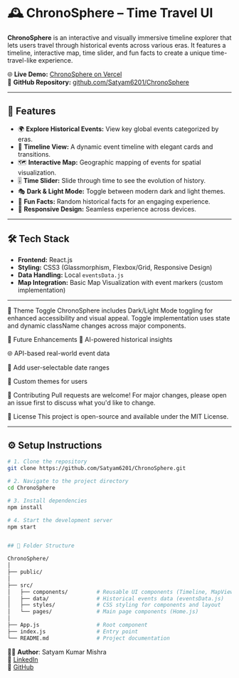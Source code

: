 # 🕰️ ChronoSphere – Time Travel UI

**ChronoSphere** is an interactive and visually immersive timeline explorer that lets users travel through historical events across various eras. It features a timeline, interactive map, time slider, and fun facts to create a unique time-travel-like experience.

🌐 **Live Demo:** [ChronoSphere on Vercel](https://chrono-sphere-iota.vercel.app/)  
📂 **GitHub Repository:** [github.com/Satyam6201/ChronoSphere](https://github.com/Satyam6201/ChronoSphere)

---

## 🚀 Features

- 🌍 **Explore Historical Events:** View key global events categorized by eras.
- 📜 **Timeline View:** A dynamic event timeline with elegant cards and transitions.
- 🗺️ **Interactive Map:** Geographic mapping of events for spatial visualization.
- 🎚️ **Time Slider:** Slide through time to see the evolution of history.
- 🎭 **Dark & Light Mode:** Toggle between modern dark and light themes.
- 🤯 **Fun Facts:** Random historical facts for an engaging experience.
- 📱 **Responsive Design:** Seamless experience across devices.

---

## 🛠️ Tech Stack

- **Frontend:** React.js
- **Styling:** CSS3 (Glassmorphism, Flexbox/Grid, Responsive Design)
- **Data Handling:** Local `eventsData.js`
- **Map Integration:** Basic Map Visualization with event markers (custom implementation)

---

🌙 Theme Toggle
ChronoSphere includes Dark/Light Mode toggling for enhanced accessibility and visual appeal.
Toggle implementation uses state and dynamic className changes across major components.

📅 Future Enhancements
🧠 AI-powered historical insights

🌐 API-based real-world event data

📆 Add user-selectable date ranges

🎨 Custom themes for users

🙌 Contributing
Pull requests are welcome! For major changes, please open an issue first to discuss what you'd like to change.

📜 License
This project is open-source and available under the MIT License.

---

## ⚙️ Setup Instructions

```bash
# 1. Clone the repository
git clone https://github.com/Satyam6201/ChronoSphere.git

# 2. Navigate to the project directory
cd ChronoSphere

# 3. Install dependencies
npm install

# 4. Start the development server
npm start


## 📁 Folder Structure

ChronoSphere/
│
├── public/
│
├── src/
│   ├── components/         # Reusable UI components (Timeline, MapView, Slider, etc.)
│   ├── data/               # Historical events data (eventsData.js)
│   ├── styles/             # CSS styling for components and layout
│   └── pages/              # Main page components (Home.js)
│
├── App.js                  # Root component
├── index.js                # Entry point
└── README.md               # Project documentation
```
👨‍💻 **Author**: Satyam Kumar Mishra  
🔗 [LinkedIn](https://www.linkedin.com/in/satyam-kumar-mishra-9bb980291/)  
💼 [GitHub](https://github.com/Satyam6201)

